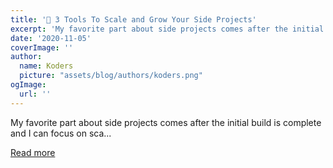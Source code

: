 ```yaml
---
title: '🚀 3 Tools To Scale and Grow Your Side Projects'
excerpt: 'My favorite part about side projects comes after the initial build is complete and I can focus on sca...'
date: '2020-11-05'
coverImage: ''
author:
  name: Koders
  picture: "assets/blog/authors/koders.png"
ogImage:
  url: ''
---
```


My favorite part about side projects comes after the initial build is complete and I can focus on sca...

[Read more](https://dev.to/n0rlant1s/3-tools-to-scale-and-grow-your-side-projects-475p)
